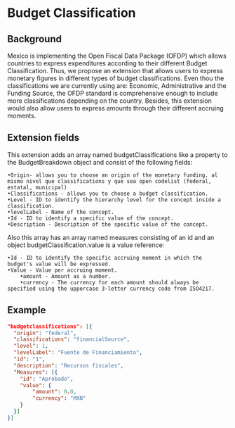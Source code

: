 # Budget Classification

## Background

Mexico is implementing the Open Fiscal Data Package (OFDP) which allows countries to express expenditures according to their different Budget Classification. Thus, we propose an extension that allows users to express monetary figures in different types of budget classifications. 
Even thou the classifications we are currently using are: Economic, Administrative and the Funding Source, the OFDP standard is comprehensive enough to include more classifications depending on the country.
Besides, this extension would also allow users to express amounts through their different accruing moments.  

## Extension fields

This extension adds an array named budgetClassifications like a property to the BudgetBreakdown object and consist of the following fields:

	•Origin- allows you to choose an origin of the monetary funding. al mismo nivel que classifications y que sea open codelist (federal, estatal, municipal)
	•Classifications - allows you to choose a budget classification.
	•Level - ID to identify the hierarchy level for the concept inside a classification.
	•levelLabel - Name of the concept.
	•Id - ID to identify a specific value of the concept.
	•Description - Description of the specific value of the concept.
	
Also this array has an array named measures consisting of an id and an object budgetClassification.value is a value reference:

	•Id - ID to identify the specific accruing moment in which the budget's value will be expressed.
	•Value - Value per accruing moment.
		•amount - Amount as a number.
		•currency - The currency for each amount should always be specified using the uppercase 3-letter currency code from ISO4217.

## Example

```json
"budgetclassifications": [{
  "origin": "federal",
  "classifications": "financialSource",
  "level": 1,
  "levelLabel": "Fuente de Financiamiento",
  "id": "1",
  "description": "Recursos fiscales",
  "Measures": [{
    "id": "Aprobado",
    "value": {
    	"amount": 0.0,
    	"currency": "MXN"
	}
  }]
}]
```
